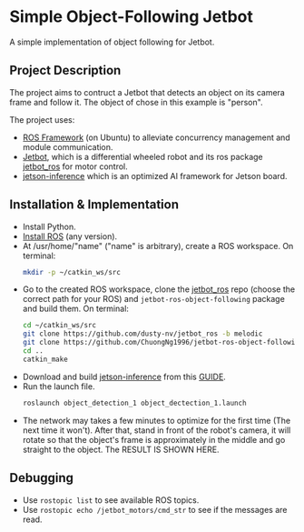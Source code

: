 # Simple Object-Following Jetbot 
A simple implementation of object following for Jetbot. 

## Project Description
The project aims to contruct a Jetbot that detects an object on its camera frame and follow it. The object of chose in this example is "person".

The project uses: 
* [ROS Framework](http://wiki.ros.org/) (on Ubuntu) to alleviate concurrency management and module communication.
* [Jetbot](https://jetbot.org/master/), which is a differential wheeled robot and its ros package [jetbot_ros](https://github.com/dusty-nv/jetbot_ros) for motor control.
* [jetson-inference](https://github.com/dusty-nv/jetson-inference) which is an optimized AI framework for Jetson board.

## Installation & Implementation
* Install Python.
* [Install ROS](http://wiki.ros.org/melodic/Installation/Ubuntu) (any version).
* At /usr/home/"name" ("name" is arbitrary), create a ROS workspace. On terminal: 
   ```sh
   mkdir -p ~/catkin_ws/src
   ```
* Go to the created ROS workspace, clone the [jetbot_ros](https://github.com/dusty-nv/jetbot_ros) repo (choose the correct path for your ROS) and `jetbot-ros-object-following` package and build them. On terminal: 
   ```sh
   cd ~/catkin_ws/src
   git clone https://github.com/dusty-nv/jetbot_ros -b melodic
   git clone https://github.com/ChuongNg1996/jetbot-ros-object-following
   cd ..
   catkin_make
   ```
* Download and build [jetson-inference](https://github.com/dusty-nv/jetson-inference) from this [GUIDE](https://github.com/dusty-nv/jetson-inference/blob/master/docs/building-repo-2.md).
* Run the launch file.
   ```sh
   roslaunch object_detection_1 object_dectection_1.launch
   ```
 * The network may takes a few minutes to optimize for the first time (The next time it won't). After that, stand in front of the robot's camera, it will rotate so that the object's frame is approximately in the middle and go straight to the object. The RESULT IS SHOWN HERE.
## Debugging 
* Use `rostopic list` to see available ROS topics.
* Use `rostopic echo /jetbot_motors/cmd_str` to see if the messages are read.
